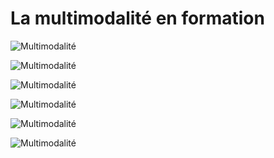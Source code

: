 # La multimodalité en formation
![Multimodalité](https://managementvisuel.fr/wp-content/uploads/2022/09/Matrice-Formation-Multimodale.jpeg)

![Multimodalité](https://www.kalyzee.com/upload/filemanager/formation%20multimodale%20schema.jpg)

![Multimodalité](https://www.blog-formation-entreprise.fr/wp-content/uploads/2021/06/nouveau_formateur_00.png)

![Multimodalité](https://thumbnails.genially.com/5836de3fed896230f855e73f/screenshots/4682401a-dcd5-457f-99df-aafa86d53c87.jpg)

![Multimodalité](https://www.blog-formation-entreprise.fr/wp-content/uploads/2017/03/12_points_de_vigilance-1024x721.png)

![Multimodalité](https://www.blog-formation-entreprise.fr/wp-content/uploads/2018/07/Capture-d%E2%80%99%C3%A9cran-2018-07-10-%C3%A0-08.27.33.png)
<!--stackedit_data:
eyJoaXN0b3J5IjpbLTE3NTE4Mjk1ODldfQ==
-->